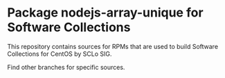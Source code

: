 # Package nodejs-array-unique for Software Collections

This repository contains sources for RPMs that are used
to build Software Collections for CentOS by SCLo SIG.

Find other branches for specific sources.
